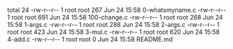 total 24
-rw-r--r-- 1 root root 267 Jun 24 15:58 0-whatsmyname.c
-rw-r--r-- 1 root root 691 Jun 24 15:58 100-change.c
-rw-r--r-- 1 root root 268 Jun 24 15:58 1-args.c
-rw-r--r-- 1 root root 288 Jun 24 15:58 2-args.c
-rw-r--r-- 1 root root 423 Jun 24 15:58 3-mul.c
-rw-r--r-- 1 root root 620 Jun 24 15:58 4-add.c
-rw-r--r-- 1 root root   0 Jun 24 15:58 README.md
